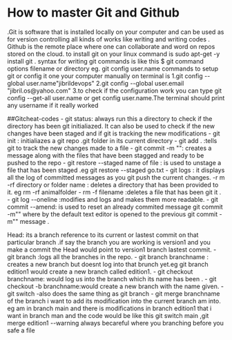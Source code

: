 <h1>How to master Git and Github </h1>

<p>
.Git is software that is installed locally on your computer and can be used as for version controlling all kinds of works like writing and writing codes .
Github is the remote place where one can collaborate and word on repos stored on the cloud.
to install git on your linux command is sudo apt-get -y install git .
<bold> syntax for writing git commands is like this  $ git command options filename or directory eg. git config user.name</bold>
commands to setup git or config it one your computer manually on terminal is 1.git config --global user.name"jibrildevops"
2.git config --global user.email "jibril.os@yahoo.com"
3.to check if the configuration work you can type git config --get-all user.name or get config user.name.The terminal should 
print any username if it really worked  
</p>
##Gitcheat-codes
- git status: always run this a directory to check if the  directory has been git initialiazed. It can also be used 
to check  if the new changes have been staged and if git is tracking the new modifications 
- git init : initialiazes a git repo .git folder in its current directory
- git add . :tells git to track the new changes made to a file 
- git commit  -m "": creates a message along with the files that have been stagged and ready to be pushed to the repo
-  git restore --staged name of file : is used to unstage a file that has been staged .eg git restore --staged go.txt
- git logs : it displays all the log of committed messages as you git push the current changes.
-r m -rf  directory or folder name : deletes a directory that has been provided to it. eg rm -rf  animalfolder
- rm -f  filename :deletes a file that has been git it . 
- git log --oneline :modifies and logs and makes them more readable.
- git commit  --amend: is used to reset an already  commited message  git commit -m"" where by the default text editor is opened to the previous git commit -m"" message  .

<p> Head: its a branch reference to its current or lastest commit on that particular branch .if say the branch you are working is 
version1 and you make a commit the  Head would point to version1 branch lastest commit.
- git branch :logs all the branches in the repo.
- git branch branchname : creates a new branch but doesnt log into that brunch yet.eg git branch edition1 would create a new branch called edition1.
- git checkout branchname: would log us into the branch which its name has been .
- git checkout -b branchname:would create a new branch with the name given.
- git switch -also does the same thing as git branch 
- git merge branchname of the branch i want to add its modification into the current branch am into. eg am in branch main and there is modifications in branch edition1 that i want in branch man and the code would be like this git switch main ,git merge edition1 
--warning always becareful where you branching before you safe a file 
 </p>
